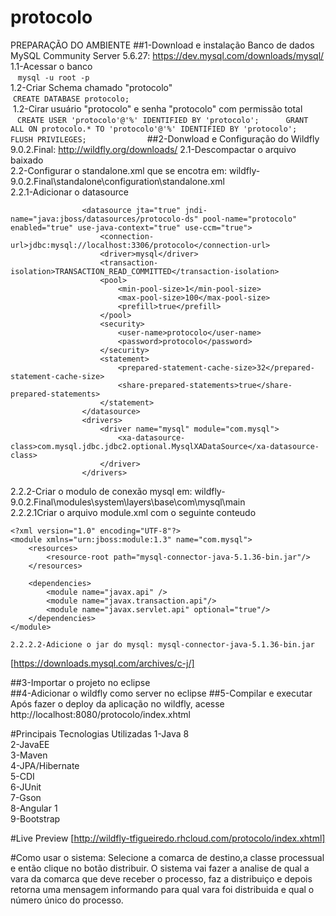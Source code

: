 # protocolo
PREPARAÇÃO DO AMBIENTE
##1-Download e instalação Banco de dados MySQL Community Server 5.6.27: https://dev.mysql.com/downloads/mysql/ 
  1.1-Acessar o banco   
    `mysql -u root -p`    
  1.2-Criar Schema chamado "protocolo"    
  `CREATE DATABASE protocolo;`    
  1.2-Cirar usuário "protocolo" e senha "protocolo" com permissão total   
  ```
  CREATE USER 'protocolo'@'%' IDENTIFIED BY 'protocolo';     
  GRANT ALL ON protocolo.* TO 'protocolo'@'%' IDENTIFIED BY 'protocolo';        
  FLUSH PRIVILEGES;           
  ```
##2-Donwload e Configuração do Wildfly 9.0.2.Final: http://wildfly.org/downloads/
  2.1-Descompactar o arquivo baixado      
  2.2-Configurar o standalone.xml que se encotra em: wildfly-9.0.2.Final\standalone\configuration\standalone.xml    
    2.2.1-Adicionar o datasource     
```
                <datasource jta="true" jndi-name="java:jboss/datasources/protocolo-ds" pool-name="protocolo" enabled="true" use-java-context="true" use-ccm="true">
                    <connection-url>jdbc:mysql://localhost:3306/protocolo</connection-url>
                    <driver>mysql</driver>
                    <transaction-isolation>TRANSACTION_READ_COMMITTED</transaction-isolation>
                    <pool>
                        <min-pool-size>1</min-pool-size>
                        <max-pool-size>100</max-pool-size>
                        <prefill>true</prefill>
                    </pool>
                    <security>
                        <user-name>protocolo</user-name>
                        <password>protocolo</password>
                    </security>
                    <statement>
                        <prepared-statement-cache-size>32</prepared-statement-cache-size>
                        <share-prepared-statements>true</share-prepared-statements>
                    </statement>
                </datasource>
                <drivers>
                    <driver name="mysql" module="com.mysql">
                        <xa-datasource-class>com.mysql.jdbc.jdbc2.optional.MysqlXADataSource</xa-datasource-class>
                    </driver>
                </drivers>
```      
  2.2.2-Criar o modulo de conexão mysql em: wildfly-9.0.2.Final\modules\system\layers\base\com\mysql\main      
    2.2.2.1Criar o arquivo module.xml com o seguinte conteudo
``` 
<?xml version="1.0" encoding="UTF-8"?>
<module xmlns="urn:jboss:module:1.3" name="com.mysql">
    <resources>
        <resource-root path="mysql-connector-java-5.1.36-bin.jar"/>
    </resources>

    <dependencies>
        <module name="javax.api" />
        <module name="javax.transaction.api"/>
        <module name="javax.servlet.api" optional="true"/>
    </dependencies>
</module>
``` 
    2.2.2.2-Adicione o jar do mysql: mysql-connector-java-5.1.36-bin.jar       
   [https://downloads.mysql.com/archives/c-j/]
    
##3-Importar o projeto no eclipse      
##4-Adicionar o wildfly como server no eclipse
##5-Compilar e executar       
Após fazer o deploy da aplicação no wildfly, acesse http://localhost:8080/protocolo/index.xhtml 

#Principais Tecnologias Utilizadas
1-Java 8     
2-JavaEE     
3-Maven     
4-JPA/Hibernate     
5-CDI     
6-JUnit   
7-Gson    
8-Angular 1   
9-Bootstrap 

#Live Preview
[http://wildfly-tfigueiredo.rhcloud.com/protocolo/index.xhtml]

#Como usar o sistema:
Selecione a comarca de destino,a classe processual e então clique no botão distribuir.
O sistema vai fazer a analise de qual a vara da comarca que deve receber o processo, faz a distribuiço e depois retorna uma mensagem informando para qual vara foi distribuida e qual o número único do processo.
